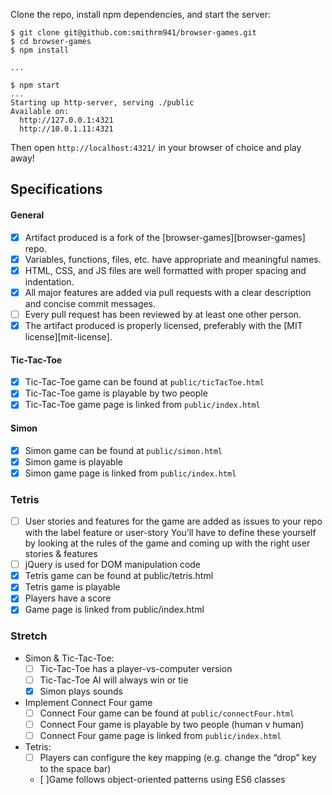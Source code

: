 
Clone the repo, install npm dependencies, and start the server:

```shell-session
$ git clone git@github.com:smithrm941/browser-games.git
$ cd browser-games
$ npm install

...

$ npm start
...
Starting up http-server, serving ./public
Available on:
  http://127.0.0.1:4321
  http://10.0.1.11:4321
```

Then open `http://localhost:4321/` in your browser of choice and play away!

## Specifications

#### General

- [X] Artifact produced is a fork of the [browser-games][browser-games] repo.
- [X] Variables, functions, files, etc. have appropriate and meaningful names.
- [X] HTML, CSS, and JS files are well formatted with proper spacing and indentation.
- [X] All major features are added via pull requests with a clear description and concise commit messages.
- [ ] Every pull request has been reviewed by at least one other person.
- [X] The artifact produced is properly licensed, preferably with the [MIT license][mit-license].

#### Tic-Tac-Toe

- [X] Tic-Tac-Toe game can be found at `public/ticTacToe.html`
- [X] Tic-Tac-Toe game is playable by two people
- [X] Tic-Tac-Toe game page is linked from `public/index.html`

#### Simon

- [X] Simon game can be found at `public/simon.html`
- [X] Simon game is playable
- [X] Simon game page is linked from `public/index.html`

### Tetris

 - [ ] User stories and features for the game are added as issues to your repo with the label feature or user-story
You’ll have to define these yourself by looking at the rules of the game and coming up with the right user stories & features
 - [ ] jQuery is used for DOM manipulation code
 - [X] Tetris game can be found at public/tetris.html
 - [X] Tetris game is playable
 - [X] Players have a score
 - [X] Game page is linked from public/index.html

### Stretch

- Simon & Tic-Tac-Toe:
  - [ ] Tic-Tac-Toe has a player-vs-computer version
  - [ ] Tic-Tac-Toe AI will always win or tie
  - [X] Simon plays sounds

- Implement Connect Four game
  - [ ] Connect Four game can be found at `public/connectFour.html`
  - [ ] Connect Four game is playable by two people (human v human)
  - [ ] Connect Four game page is linked from `public/index.html`

- Tetris:
  - [ ] Players can configure the key mapping (e.g. change the “drop” key to the space bar)
  - [ ]Game follows object-oriented patterns using ES6 classes
